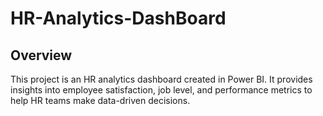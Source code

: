 # HR-Analytics-DashBoard
## Overview
This project is an HR analytics dashboard created in Power BI. It provides insights into employee satisfaction, job level, and performance metrics to help HR teams make data-driven decisions.
